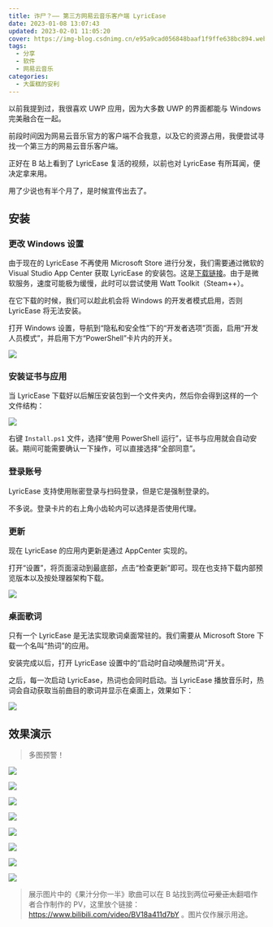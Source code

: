 ```yaml
---
title: 诈尸？—— 第三方网易云音乐客户端 LyricEase
date: 2023-01-08 13:07:43
updated: 2023-02-01 11:05:20
cover: https://img-blog.csdnimg.cn/e95a9cad056848baaf1f9ffe638bc894.webp
tags:
  - 分享
  - 软件
  - 网易云音乐
categories:
  - 大蛋糕的安利
---
```


以前我提到过，我很喜欢 UWP 应用，因为大多数 UWP 的界面都能与 Windows 完美融合在一起。

前段时间因为网易云音乐官方的客户端不合我意，以及它的资源占用，我便尝试寻找一个第三方的网易云音乐客户端。

正好在 B 站上看到了 LyricEase 复活的视频，以前也对 LyricEase 有所耳闻，便决定拿来用。

用了少说也有半个月了，是时候宣传出去了。

<!-- more -->

## 安装

### 更改 Windows 设置

由于现在的 LyricEase 不再使用 Microsoft Store 进行分发，我们需要通过微软的 Visual Studio App Center 获取 LyricEase 的安装包。这是[下载链接](https://install.appcenter.ms/users/brandonw3612/apps/lyricease/distribution_groups/public)。由于是微软服务，速度可能极为缓慢，此时可以尝试使用 Watt Toolkit（Steam++）。

在它下载的时候，我们可以趁此机会将 Windows 的开发者模式启用，否则 LyricEase 将无法安装。

打开 Windows 设置，导航到“隐私和安全性”下的“开发者选项”页面，启用“开发人员模式”，并启用下方“PowerShell”卡片内的开关。

![](https://img-blog.csdnimg.cn/740d4fd1fdc24ff4b011b9d487426bfa.webp)

### 安装证书与应用

当 LyricEase 下载好以后解压安装包到一个文件夹内，然后你会得到这样的一个文件结构：

![](https://img-blog.csdnimg.cn/181d82ca0c0743d980fe70147e5536e6.webp)

右键 `Install.ps1` 文件，选择“使用 PowerShell 运行”，证书与应用就会自动安装。期间可能需要确认一下操作，可以直接选择“全部同意”。

### 登录账号

LyricEase 支持使用账密登录与扫码登录，但是它是强制登录的。

不多说。登录卡片的右上角小齿轮内可以选择是否使用代理。

### 更新

现在 LyricEase 的应用内更新是通过 AppCenter 实现的。

打开“设置”，将页面滚动到最底部，点击“检查更新”即可。现在也支持下载内部预览版本以及按处理器架构下载。

![](https://img-blog.csdnimg.cn/e57f8f3e03534d709e265473420e86d1.webp)

### 桌面歌词

只有一个 LyricEase 是无法实现歌词桌面常驻的。我们需要从 Microsoft Store 下载一个名叫“热词”的应用。

安装完成以后，打开 LyricEase 设置中的“启动时自动唤醒热词”开关。

之后，每一次启动 LyricEase，热词也会同时启动。当 LyricEase 播放音乐时，热词会自动获取当前曲目的歌词并显示在桌面上，效果如下：

![](https://img-blog.csdnimg.cn/6f038cd2a3444650bb559de0e2233ea9.webp)

## 效果演示

<div class="warning">

> 多图预警！

</div>

![](https://img-blog.csdnimg.cn/94f5c756ac3c448ebfdc740bb1ec2b08.webp)

![](https://img-blog.csdnimg.cn/f388caebf08a4bc7b87ec0e006a54673.webp)

![](https://img-blog.csdnimg.cn/f175232ffd2c40ad8bb30932cd498dc2.webp)

![](https://img-blog.csdnimg.cn/8ed90943d0e64e3d9c62d12cc0acd62a.webp)

![](https://img-blog.csdnimg.cn/0219da2173514243b6a7716006d5e08d.webp)

![](https://img-blog.csdnimg.cn/b03283f1bb4f4d1e9049e4d14ae283eb.webp)

![](https://img-blog.csdnimg.cn/783c5a57e311426f92faae4b0eff0a5a.webp)

![](https://img-blog.csdnimg.cn/08871550ce5b435bae6575658607e9ab.webp)

<div class="info">

> 展示图片中的《果汁分你一半》歌曲可以在 B 站找到两位~~可爱正太~~翻唱作者合作制作的 PV，这里放个链接：https://www.bilibili.com/video/BV18a411d7bY 。图片仅作展示用途。

</div>